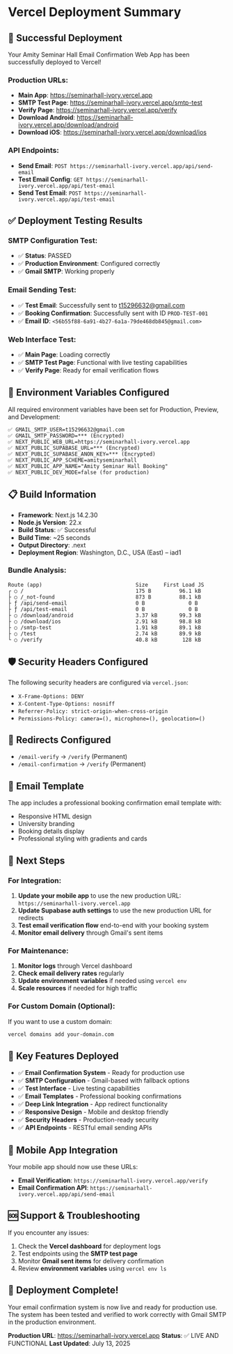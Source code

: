 # Vercel Deployment Summary

## 🚀 **Successful Deployment**

Your Amity Seminar Hall Email Confirmation Web App has been successfully deployed to Vercel!

### **Production URLs:**

- **Main App**: https://seminarhall-ivory.vercel.app
- **SMTP Test Page**: https://seminarhall-ivory.vercel.app/smtp-test
- **Verify Page**: https://seminarhall-ivory.vercel.app/verify
- **Download Android**: https://seminarhall-ivory.vercel.app/download/android
- **Download iOS**: https://seminarhall-ivory.vercel.app/download/ios

### **API Endpoints:**

- **Send Email**: `POST https://seminarhall-ivory.vercel.app/api/send-email`
- **Test Email Config**: `GET https://seminarhall-ivory.vercel.app/api/test-email`
- **Send Test Email**: `POST https://seminarhall-ivory.vercel.app/api/test-email`

## ✅ **Deployment Testing Results**

### **SMTP Configuration Test:**

- ✅ **Status**: PASSED
- ✅ **Production Environment**: Configured correctly
- ✅ **Gmail SMTP**: Working properly

### **Email Sending Test:**

- ✅ **Test Email**: Successfully sent to t15296632@gmail.com
- ✅ **Booking Confirmation**: Successfully sent with ID `PROD-TEST-001`
- ✅ **Email ID**: `<56b55f88-6a91-4b27-6a1a-79de468db845@gmail.com>`

### **Web Interface Test:**

- ✅ **Main Page**: Loading correctly
- ✅ **SMTP Test Page**: Functional with live testing capabilities
- ✅ **Verify Page**: Ready for email verification flows

## 🔧 **Environment Variables Configured**

All required environment variables have been set for Production, Preview, and Development:

```
✅ GMAIL_SMTP_USER=t15296632@gmail.com
✅ GMAIL_SMTP_PASSWORD=*** (Encrypted)
✅ NEXT_PUBLIC_WEB_URL=https://seminarhall-ivory.vercel.app
✅ NEXT_PUBLIC_SUPABASE_URL=*** (Encrypted)
✅ NEXT_PUBLIC_SUPABASE_ANON_KEY=*** (Encrypted)
✅ NEXT_PUBLIC_APP_SCHEME=amityseminarhall
✅ NEXT_PUBLIC_APP_NAME="Amity Seminar Hall Booking"
✅ NEXT_PUBLIC_DEV_MODE=false (for production)
```

## 📋 **Build Information**

- **Framework**: Next.js 14.2.30
- **Node.js Version**: 22.x
- **Build Status**: ✅ Successful
- **Build Time**: ~25 seconds
- **Output Directory**: .next
- **Deployment Region**: Washington, D.C., USA (East) – iad1

### **Bundle Analysis:**

```
Route (app)                              Size     First Load JS
┌ ○ /                                    175 B         96.1 kB
├ ○ /_not-found                          873 B         88.1 kB
├ ƒ /api/send-email                      0 B              0 B
├ ƒ /api/test-email                      0 B              0 B
├ ○ /download/android                    3.37 kB       99.3 kB
├ ○ /download/ios                        2.91 kB       98.8 kB
├ ○ /smtp-test                           1.91 kB       89.1 kB
├ ○ /test                                2.74 kB       89.9 kB
└ ○ /verify                              40.8 kB        128 kB
```

## 🛡️ **Security Headers Configured**

The following security headers are configured via `vercel.json`:

- `X-Frame-Options: DENY`
- `X-Content-Type-Options: nosniff`
- `Referrer-Policy: strict-origin-when-cross-origin`
- `Permissions-Policy: camera=(), microphone=(), geolocation=()`

## 🔄 **Redirects Configured**

- `/email-verify` → `/verify` (Permanent)
- `/email-confirmation` → `/verify` (Permanent)

## 📧 **Email Template**

The app includes a professional booking confirmation email template with:

- Responsive HTML design
- University branding
- Booking details display
- Professional styling with gradients and cards

## 🚀 **Next Steps**

### **For Integration:**

1. **Update your mobile app** to use the new production URL: `https://seminarhall-ivory.vercel.app`
2. **Update Supabase auth settings** to use the new production URL for redirects
3. **Test email verification flow** end-to-end with your booking system
4. **Monitor email delivery** through Gmail's sent items

### **For Maintenance:**

1. **Monitor logs** through Vercel dashboard
2. **Check email delivery rates** regularly
3. **Update environment variables** if needed using `vercel env`
4. **Scale resources** if needed for high traffic

### **For Custom Domain (Optional):**

If you want to use a custom domain:

```bash
vercel domains add your-domain.com
```

## 🎯 **Key Features Deployed**

- ✅ **Email Confirmation System** - Ready for production use
- ✅ **SMTP Configuration** - Gmail-based with fallback options
- ✅ **Test Interface** - Live testing capabilities
- ✅ **Email Templates** - Professional booking confirmations
- ✅ **Deep Link Integration** - App redirect functionality
- ✅ **Responsive Design** - Mobile and desktop friendly
- ✅ **Security Headers** - Production-ready security
- ✅ **API Endpoints** - RESTful email sending APIs

## 📱 **Mobile App Integration**

Your mobile app should now use these URLs:

- **Email Verification**: `https://seminarhall-ivory.vercel.app/verify`
- **Email Confirmation API**: `https://seminarhall-ivory.vercel.app/api/send-email`

## 🆘 **Support & Troubleshooting**

If you encounter any issues:

1. Check the **Vercel dashboard** for deployment logs
2. Test endpoints using the **SMTP test page**
3. Monitor **Gmail sent items** for delivery confirmation
4. Review **environment variables** using `vercel env ls`

## 🎉 **Deployment Complete!**

Your email confirmation system is now live and ready for production use. The system has been tested and verified to work correctly with Gmail SMTP in the production environment.

**Production URL**: https://seminarhall-ivory.vercel.app
**Status**: ✅ LIVE AND FUNCTIONAL
**Last Updated**: July 13, 2025

